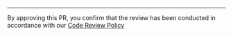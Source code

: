 

----------
By approving this PR, you confirm that the review has been conducted in accordance with our [Code Review Policy](https://www.notion.so/alvalabs/Code-review-policy-5b72e5c2ebb14a43a6ef3072c4a11f0c)
